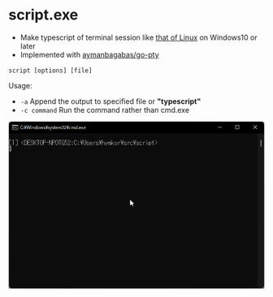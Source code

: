 script.exe
==========

- Make typescript of terminal session like [that of Linux](https://www.man7.org/linux/man-pages/man1/script.1.html) on Windows10 or later
- Implemented with [aymanbagabas/go-pty](https://github.com/aymanbagabas/go-pty)

```
script [options] [file]
```

Usage:

- `-a` Append the output to specified file or **"typescript"**
- `-c command` Run the command rather than cmd.exe

![demo](./demo.gif)
